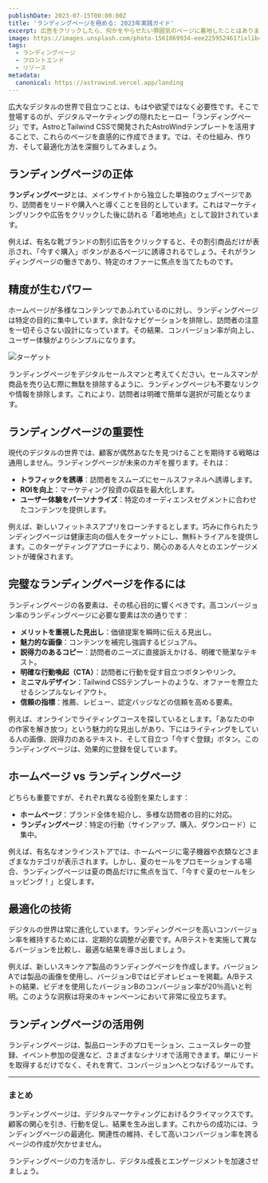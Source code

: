 ```yaml
---
publishDate: 2023-07-15T00:00:00Z
title: 'ランディングページを極める: 2023年実践ガイド'
excerpt: 広告をクリックしたら、何かをやらせたい雰囲気のページに着地したことはありませんか？おめでとうございます、それがランディングページです！
image: https://images.unsplash.com/photo-1561069934-eee225952461?ixlib=rb-4.0.3&ixid=M3wxMjA3fDB8MHxwaG90by1wYWdlfHx8fGVufDB8fHx8fA%3D%3D&auto=format&fit=crop&w=2070&q=80
tags:
  - ランディングページ
  - フロントエンド
  - リソース
metadata:
  canonical: https://astrowind.vercel.app/landing
---
```


広大なデジタルの世界で目立つことは、もはや欲望ではなく必要性です。そこで登場するのが、デジタルマーケティングの隠れたヒーロー「ランディングページ」です。AstroとTailwind CSSで開発されたAstroWindテンプレートを活用することで、これらのページを直感的に作成できます。では、その仕組み、作り方、そして最適化方法を深掘りしてみましょう。

## ランディングページの正体

**ランディングページ**とは、メインサイトから独立した単独のウェブページであり、訪問者をリードや購入へと導くことを目的としています。これはマーケティングリンクや広告をクリックした後に訪れる「着地地点」として設計されています。

例えば、有名な靴ブランドの割引広告をクリックすると、その割引商品だけが表示され、「今すぐ購入」ボタンがあるページに誘導されるでしょう。それがランディングページの働きであり、特定のオファーに焦点を当てたものです。

## 精度が生むパワー

ホームページが多様なコンテンツであふれているのに対し、ランディングページは特定の目的に集中しています。余計なナビゲーションを排除し、訪問者の注意を一切そらさない設計になっています。その結果、コンバージョン率が向上し、ユーザー体験がよりシンプルになります。

![ターゲット](https://images.unsplash.com/photo-1596008194705-2091cd6764d4?ixlib=rb-4.0.3&ixid=M3wxMjA3fDB8MHxwaG90by1wYWdlfHx8fGVufDB8fHx8fA%3D%3D&auto=format&fit=crop&w=1639&q=80)

ランディングページをデジタルセールスマンと考えてください。セールスマンが商品を売り込む際に無駄を排除するように、ランディングページも不要なリンクや情報を排除します。これにより、訪問者は明確で簡単な選択が可能となります。

## ランディングページの重要性

現代のデジタルの世界では、顧客が偶然あなたを見つけることを期待する戦略は通用しません。ランディングページが未来のカギを握ります。それは：

- **トラフィックを誘導**：訪問者をスムーズにセールスファネルへ誘導します。
- **ROIを向上**：マーケティング投資の収益を最大化します。
- **ユーザー体験をパーソナライズ**：特定のオーディエンスセグメントに合わせたコンテンツを提供します。

例えば、新しいフィットネスアプリをローンチするとします。巧みに作られたランディングページは健康志向の個人をターゲットにし、無料トライアルを提供します。このターゲティングアプローチにより、関心のある人々とのエンゲージメントが確保されます。

## 完璧なランディングページを作るには

ランディングページの各要素は、その核心目的に響くべきです。高コンバージョン率のランディングページに必要な要素は次の通りです：

- **メリットを重視した見出し**：価値提案を瞬時に伝える見出し。
- **魅力的な画像**：コンテンツを補完し強調するビジュアル。
- **説得力のあるコピー**：訪問者のニーズに直接訴えかける、明確で簡潔なテキスト。
- **明確な行動喚起（CTA）**：訪問者に行動を促す目立つボタンやリンク。
- **ミニマルデザイン**：Tailwind CSSテンプレートのような、オファーを際立たせるシンプルなレイアウト。
- **信頼の指標**：推薦、レビュー、認定バッジなどの信頼を高める要素。

例えば、オンラインでライティングコースを探しているとします。「あなたの中の作家を解き放つ」という魅力的な見出しがあり、下にはライティングをしている人の画像、説得力のあるテキスト、そして目立つ「今すぐ登録」ボタン。このランディングページは、効果的に登録を促しています。

## ホームページ vs ランディングページ

どちらも重要ですが、それぞれ異なる役割を果たします：

- **ホームページ**：ブランド全体を紹介し、多様な訪問者の目的に対応。
- **ランディングページ**：特定の行動（サインアップ、購入、ダウンロード）に集中。

例えば、有名なオンラインストアでは、ホームページに電子機器や衣類などさまざまなカテゴリが表示されます。しかし、夏のセールをプロモーションする場合、ランディングページは夏の商品だけに焦点を当て、「今すぐ夏のセールをショッピング！」と促します。

## 最適化の技術

デジタルの世界は常に進化しています。ランディングページを高いコンバージョン率を維持するためには、定期的な調整が必要です。A/Bテストを実施して異なるバージョンを比較し、最適な結果を導き出しましょう。

例えば、新しいスキンケア製品のランディングページを作成します。バージョンAでは製品の画像を使用し、バージョンBではビデオレビューを掲載。A/Bテストの結果、ビデオを使用したバージョンBのコンバージョン率が20％高いと判明。このような洞察は将来のキャンペーンにおいて非常に役立ちます。

## ランディングページの活用例

ランディングページは、製品ローンチのプロモーション、ニュースレターの登録、イベント参加の促進など、さまざまなシナリオで活用できます。単にリードを取得するだけでなく、それを育て、コンバージョンへとつなげるツールです。

---

### **まとめ**

ランディングページは、デジタルマーケティングにおけるクライマックスです。顧客の関心を引き、行動を促し、結果を生み出します。これからの成功には、ランディングページの最適化、関連性の維持、そして高いコンバージョン率を誇るページの作成が欠かせません。

ランディングページの力を活かし、デジタル成長とエンゲージメントを加速させましょう。